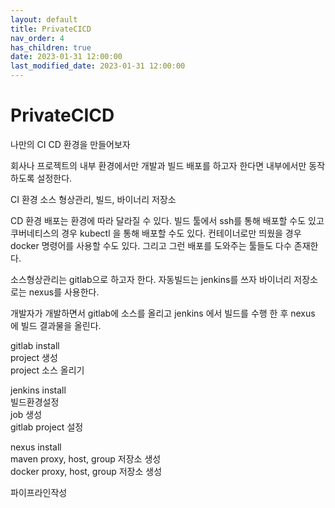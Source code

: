 ```yaml
---
layout: default
title: PrivateCICD
nav_order: 4
has_children: true
date: 2023-01-31 12:00:00
last_modified_date: 2023-01-31 12:00:00
---
```


# PrivateCICD

나만의 CI CD 환경을 만들어보자

회사나 프로젝트의 내부 환경에서만 개발과 빌드 배포를 하고자 한다면
내부에서만 동작하도록 설정한다. 

CI 환경
소스 형상관리, 빌드, 바이너리 저장소

CD 환경
배포는 환경에 따라 달라질 수 있다. 
빌드 툴에서 ssh를 통해 배포할 수도 있고
쿠버네티스의 경우 kubectl 을 통해 배포할 수도 있다. 
컨테이너로만 띄웠을 경우 docker 명령어를 사용할 수도 있다. 
그리고 그런 배포를 도와주는 툴들도 다수 존재한다. 

소스형상관리는 gitlab으로 하고자 한다. 
자동빌드는 jenkins를 쓰자
바이너리 저장소로는 nexus를 사용한다. 

개발자가 개발하면서 
gitlab에 소스를 올리고 
jenkins 에서 빌드를 수행 한 후 
nexus 에 빌드 결과물을 올린다. 






gitlab install  
	project 생성  
	project 소스 올리기  

jenkins install  
	빌드환경설정  
	job 생성  
	gitlab project 설정  

nexus install  
	maven proxy, host, group 저장소 생성  
	docker proxy, host, group 저장소 생성  

파이프라인작성